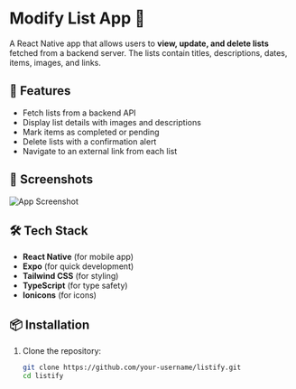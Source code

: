# Modify List App 📝

A React Native app that allows users to **view, update, and delete lists** fetched from a backend server. The lists contain titles, descriptions, dates, items, images, and links.

## 🚀 Features

- Fetch lists from a backend API
- Display list details with images and descriptions
- Mark items as completed or pending
- Delete lists with a confirmation alert
- Navigate to an external link from each list

## 📸 Screenshots

![App Screenshot](https://res.cloudinary.com/dxv10xebz/image/upload/v1739139215/lisitify-demo_nosmsv.png)

## 🛠 Tech Stack

- **React Native** (for mobile app)
- **Expo** (for quick development)
- **Tailwind CSS** (for styling)
- **TypeScript** (for type safety)
- **Ionicons** (for icons)

## 📦 Installation

1. Clone the repository:
   ```sh
   git clone https://github.com/your-username/listify.git
   cd listify
   ```
